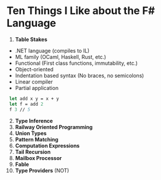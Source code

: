 # Ten Things I Like about the F# Language
1. **Table Stakes**
  - .NET language (compiles to IL)
  - ML family (OCaml, Haskell, Rust, etc.)  
  - Functional (First class functions, immutability, etc.)
  - Object-oriented 
  - Indentation based syntax (No braces, no semicolons)
  - Linear compiler
  - Partial application 
   ```fsharp
    let add x y = x + y
    let f = add 2
    f 3 // 5
   ```
2. **Type Inference**
3. **Railway Oriented Programming** 
4. **Union Types**
5. **Pattern Matching**
6. **Computation Expressions**
7. **Tail Recursion**
8. **Mailbox Processor**
9. **Fable**
10. **Type Providers** (NOT)